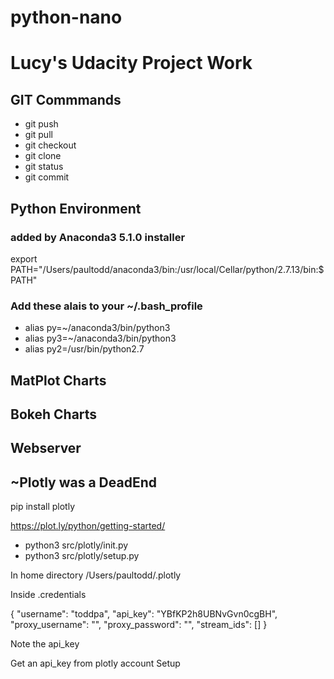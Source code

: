 # python-nano

# Lucy's Udacity Project Work

## GIT Commmands

* git push
* git pull
* git checkout
* git clone
* git status
* git commit

## Python Environment
### added by Anaconda3 5.1.0 installer
export PATH="/Users/paultodd/anaconda3/bin:/usr/local/Cellar/python/2.7.13/bin:$PATH"

### Add these alais to your ~/.bash_profile 
* alias py=~/anaconda3/bin/python3
* alias py3=~/anaconda3/bin/python3
* alias py2=/usr/bin/python2.7

## MatPlot Charts

## Bokeh Charts

## Webserver

## ~Plotly was a DeadEnd

pip install plotly

https://plot.ly/python/getting-started/

* python3 src/plotly/init.py
* python3 src/plotly/setup.py

In home directory /Users/paultodd/.plotly

Inside .credentials

{
    "username": "toddpa",
    "api_key": "YBfKP2h8UBNvGvn0cgBH",
    "proxy_username": "",
    "proxy_password": "",
    "stream_ids": []
}

Note the api_key

Get an api_key from plotly account Setup
